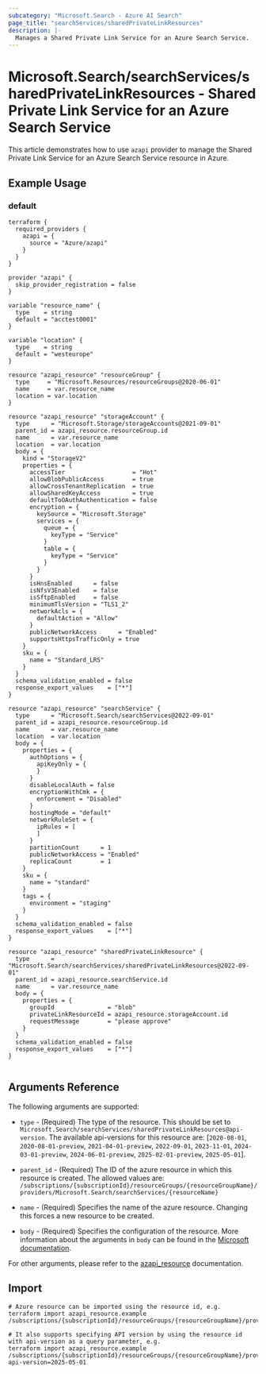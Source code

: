 ```yaml
---
subcategory: "Microsoft.Search - Azure AI Search"
page_title: "searchServices/sharedPrivateLinkResources"
description: |-
  Manages a Shared Private Link Service for an Azure Search Service.
---
```


# Microsoft.Search/searchServices/sharedPrivateLinkResources - Shared Private Link Service for an Azure Search Service

This article demonstrates how to use `azapi` provider to manage the Shared Private Link Service for an Azure Search Service resource in Azure.

## Example Usage

### default

```hcl
terraform {
  required_providers {
    azapi = {
      source = "Azure/azapi"
    }
  }
}

provider "azapi" {
  skip_provider_registration = false
}

variable "resource_name" {
  type    = string
  default = "acctest0001"
}

variable "location" {
  type    = string
  default = "westeurope"
}

resource "azapi_resource" "resourceGroup" {
  type     = "Microsoft.Resources/resourceGroups@2020-06-01"
  name     = var.resource_name
  location = var.location
}

resource "azapi_resource" "storageAccount" {
  type      = "Microsoft.Storage/storageAccounts@2021-09-01"
  parent_id = azapi_resource.resourceGroup.id
  name      = var.resource_name
  location  = var.location
  body = {
    kind = "StorageV2"
    properties = {
      accessTier                   = "Hot"
      allowBlobPublicAccess        = true
      allowCrossTenantReplication  = true
      allowSharedKeyAccess         = true
      defaultToOAuthAuthentication = false
      encryption = {
        keySource = "Microsoft.Storage"
        services = {
          queue = {
            keyType = "Service"
          }
          table = {
            keyType = "Service"
          }
        }
      }
      isHnsEnabled      = false
      isNfsV3Enabled    = false
      isSftpEnabled     = false
      minimumTlsVersion = "TLS1_2"
      networkAcls = {
        defaultAction = "Allow"
      }
      publicNetworkAccess      = "Enabled"
      supportsHttpsTrafficOnly = true
    }
    sku = {
      name = "Standard_LRS"
    }
  }
  schema_validation_enabled = false
  response_export_values    = ["*"]
}

resource "azapi_resource" "searchService" {
  type      = "Microsoft.Search/searchServices@2022-09-01"
  parent_id = azapi_resource.resourceGroup.id
  name      = var.resource_name
  location  = var.location
  body = {
    properties = {
      authOptions = {
        apiKeyOnly = {
        }
      }
      disableLocalAuth = false
      encryptionWithCmk = {
        enforcement = "Disabled"
      }
      hostingMode = "default"
      networkRuleSet = {
        ipRules = [
        ]
      }
      partitionCount      = 1
      publicNetworkAccess = "Enabled"
      replicaCount        = 1
    }
    sku = {
      name = "standard"
    }
    tags = {
      environment = "staging"
    }
  }
  schema_validation_enabled = false
  response_export_values    = ["*"]
}

resource "azapi_resource" "sharedPrivateLinkResource" {
  type      = "Microsoft.Search/searchServices/sharedPrivateLinkResources@2022-09-01"
  parent_id = azapi_resource.searchService.id
  name      = var.resource_name
  body = {
    properties = {
      groupId               = "blob"
      privateLinkResourceId = azapi_resource.storageAccount.id
      requestMessage        = "please approve"
    }
  }
  schema_validation_enabled = false
  response_export_values    = ["*"]
}


```



## Arguments Reference

The following arguments are supported:

* `type` - (Required) The type of the resource. This should be set to `Microsoft.Search/searchServices/sharedPrivateLinkResources@api-version`. The available api-versions for this resource are: [`2020-08-01`, `2020-08-01-preview`, `2021-04-01-preview`, `2022-09-01`, `2023-11-01`, `2024-03-01-preview`, `2024-06-01-preview`, `2025-02-01-preview`, `2025-05-01`].

* `parent_id` - (Required) The ID of the azure resource in which this resource is created. The allowed values are:  
  `/subscriptions/{subscriptionId}/resourceGroups/{resourceGroupName}/providers/Microsoft.Search/searchServices/{resourceName}`

* `name` - (Required) Specifies the name of the azure resource. Changing this forces a new resource to be created.

* `body` - (Required) Specifies the configuration of the resource. More information about the arguments in `body` can be found in the [Microsoft documentation](https://learn.microsoft.com/en-us/azure/templates/Microsoft.Search/searchServices/sharedPrivateLinkResources?pivots=deployment-language-terraform).

For other arguments, please refer to the [azapi_resource](https://registry.terraform.io/providers/Azure/azapi/latest/docs/resources/resource) documentation.

## Import

 ```shell
 # Azure resource can be imported using the resource id, e.g.
 terraform import azapi_resource.example /subscriptions/{subscriptionId}/resourceGroups/{resourceGroupName}/providers/Microsoft.Search/searchServices/{resourceName}/sharedPrivateLinkResources/{resourceName}
 
 # It also supports specifying API version by using the resource id with api-version as a query parameter, e.g.
 terraform import azapi_resource.example /subscriptions/{subscriptionId}/resourceGroups/{resourceGroupName}/providers/Microsoft.Search/searchServices/{resourceName}/sharedPrivateLinkResources/{resourceName}?api-version=2025-05-01
 ```
